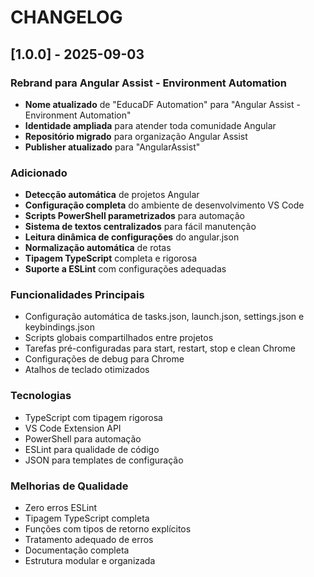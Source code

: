 # CHANGELOG

## [1.0.0] - 2025-09-03

### Rebrand para Angular Assist - Environment Automation
- **Nome atualizado** de "EducaDF Automation" para "Angular Assist - Environment Automation"
- **Identidade ampliada** para atender toda comunidade Angular
- **Repositório migrado** para organização Angular Assist
- **Publisher atualizado** para "AngularAssist"

### Adicionado
- **Detecção automática** de projetos Angular
- **Configuração completa** do ambiente de desenvolvimento VS Code
- **Scripts PowerShell parametrizados** para automação
- **Sistema de textos centralizados** para fácil manutenção
- **Leitura dinâmica de configurações** do angular.json
- **Normalização automática** de rotas
- **Tipagem TypeScript** completa e rigorosa
- **Suporte a ESLint** com configurações adequadas

### Funcionalidades Principais
- Configuração automática de tasks.json, launch.json, settings.json e keybindings.json
- Scripts globais compartilhados entre projetos
- Tarefas pré-configuradas para start, restart, stop e clean Chrome
- Configurações de debug para Chrome
- Atalhos de teclado otimizados

### Tecnologias
- TypeScript com tipagem rigorosa
- VS Code Extension API
- PowerShell para automação
- ESLint para qualidade de código
- JSON para templates de configuração

### Melhorias de Qualidade
- Zero erros ESLint
- Tipagem TypeScript completa
- Funções com tipos de retorno explícitos
- Tratamento adequado de erros
- Documentação completa
- Estrutura modular e organizada

